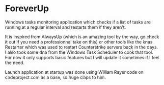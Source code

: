 # ForeverUp
Windows tasks monitoring application which checks if a list of tasks are running at a regular interval and restarts them if they aren't.

It is inspired from AlwaysUp (which is an amazing tool by the way, go check it out if you need a professionnal take on this) or other tools like the knas Restarter which was used to restart Counterstrike servers back in the days. I also took some dna from the Windows Task Scheduler to cook that tool.
For now it only supports basic features but I will update it sometimes if I feel the need.

Launch application at startup was done using William Rayer code on codeproject.com as a base, so huge claps to him.

